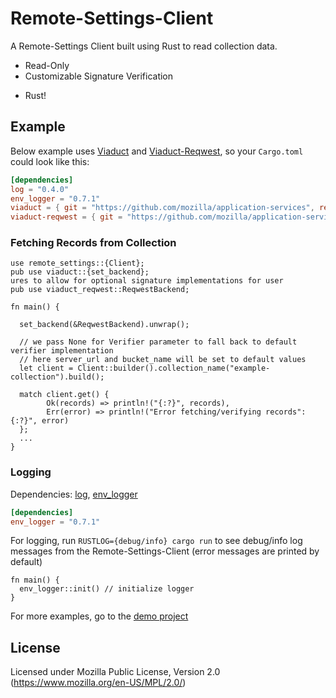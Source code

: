 # Remote-Settings-Client

A Remote-Settings Client built using Rust to read collection data.

- Read-Only
- Customizable Signature Verification
<!-- - Cross-Platform
- Robust -->
- Rust!

## Example

Below example uses [Viaduct](https://github.com/mozilla/application-services/tree/master/components/viaduct) and [Viaduct-Reqwest](https://github.com/mozilla/application-services/tree/master/components/support/viaduct-reqwest), so your `Cargo.toml` could look like this:

```toml
[dependencies]
log = "0.4.0"
env_logger = "0.7.1"
viaduct = { git = "https://github.com/mozilla/application-services", rev = "61dcc364ac0d6d0816ab88a494bbf20d824b009b"}
viaduct-reqwest = { git = "https://github.com/mozilla/application-services", rev = "61dcc364ac0d6d0816ab88a494bbf20d824b009b"}
```

### Fetching Records from Collection
```rust,no_run
use remote_settings::{Client};
pub use viaduct::{set_backend};
ures to allow for optional signature implementations for user
pub use viaduct_reqwest::ReqwestBackend;

fn main() {
  
  set_backend(&ReqwestBackend).unwrap();

  // we pass None for Verifier parameter to fall back to default verifier implementation
  // here server_url and bucket_name will be set to default values
  let client = Client::builder().collection_name("example-collection").build();
  
  match client.get() {
        Ok(records) => println!("{:?}", records),
        Err(error) => println!("Error fetching/verifying records": {:?}", error)
  };
  ...
}
```

### Logging

Dependencies: [log](https://docs.rs/log), [env_logger](https://docs.rs/env_logger)

```toml
[dependencies]
env_logger = "0.7.1"
```

For logging, run `RUSTLOG={debug/info} cargo run` to see debug/info log messages from the Remote-Settings-Client (error messages are printed by default)

```rust,no_run
fn main() {
  env_logger::init() // initialize logger
}
```

For more examples, go to the [demo project](rs-client-demo)

## License

Licensed under Mozilla Public License, Version 2.0 (https://www.mozilla.org/en-US/MPL/2.0/)
